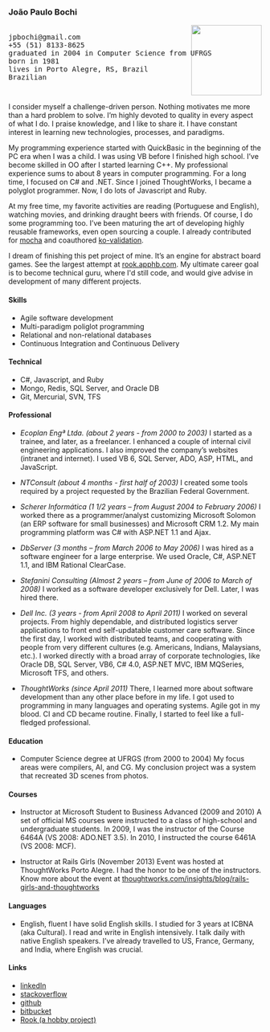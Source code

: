### João Paulo Bochi

<pre>
<img src="https://en.gravatar.com/userimage/8503146/2b363964cf6255bf32828d20c98af6a5.png?size=121" style="float:right;height:10em;width:10em;"/>
jpbochi@gmail.com
+55 (51) 8133-8625
graduated in 2004 in Computer Science from UFRGS
born in 1981
lives in Porto Alegre, RS, Brazil
Brazilian
</pre>

I consider myself a challenge-driven person. Nothing motivates me more than a hard problem to solve. I’m highly devoted to quality in every aspect of what I do. I praise knowledge, and I like to share it. I have constant interest in learning new technologies, processes, and paradigms.

My programming experience started with QuickBasic in the beginning of the PC era when I was a child. I was using VB before I finished high school. I’ve become skilled in OO after I started learning C++. My professional experience sums to about 8 years in computer programming. For a long time, I focused on C# and .NET. Since I joined ThoughtWorks, I became a polyglot programmer. Now, I do lots of Javascript and Ruby.

At my free time, my favorite activities are reading (Portuguese and English), watching movies, and drinking draught beers with friends. Of course, I do some programming too. I’ve been maturing the art of developing highly reusable frameworks, even open sourcing a couple. I already contributed for [mocha](http://visionmedia.github.io/mocha/) and coauthored [ko-validation](https://github.com/racker/ko-validation/).

I dream of finishing this pet project of mine. It’s an engine for abstract board games. See the largest attempt at [rook.apphb.com](http://rook.apphb.com). My ultimate career goal is to become technical guru, where I'd still code, and would give advise in development of many different projects.

#### Skills

- Agile software development
- Multi-paradigm poliglot programming
- Relational and non-relational databases
- Continuous Integration and Continuous Delivery

#### Technical

- C#, Javascript, and Ruby
- Mongo, Redis, SQL Server, and Oracle DB
- Git, Mercurial, SVN, TFS

#### Professional

- *Ecoplan Engª Ltda. (about 2 years - from 2000 to 2003)*
I started as a trainee, and later, as a freelancer. I enhanced a couple of internal civil engineering applications. I also improved the company’s websites (intranet and internet). I used VB 6, SQL Server, ADO, ASP, HTML, and JavaScript.

- *NTConsult (about 4 months - first half of 2003)*
I created some tools required by a project requested by the Brazilian Federal Government.

- *Scherer Informática (1 1/2 years – from August 2004 to February 2006)*
I worked there as a programmer/analyst customizing Microsoft Solomon (an ERP software for small businesses) and Microsoft CRM 1.2. My main programming platform was C# with ASP.NET 1.1 and Ajax.

- *DbServer (3 months – from March 2006 to May 2006)*
I was hired as a software engineer for a large enterprise. We used Oracle, C#, ASP.NET 1.1, and IBM Rational ClearCase.

- *Stefanini Consulting (Almost 2 years – from June of 2006 to March of 2008)*
I worked as a software developer exclusively for Dell. Later, I was hired there.

- *Dell Inc. (3 years - from April 2008 to April 2011)*
I worked on several projects. From highly dependable, and distributed logistics server applications to front end self-updatable customer care software.
Since the first day, I worked with distributed teams, and cooperating with people from very different cultures (e.g. Americans, Indians, Malaysians, etc.). I worked directly with a broad array of corporate technologies, like Oracle DB, SQL Server, VB6, C# 4.0, ASP.NET MVC, IBM MQSeries, Microsoft TFS, and others.

- *ThoughtWorks (since April 2011)*
There, I learned more about software development than any other place before in my life. I got used to programming in many languages and operating systems. Agile got in my blood. CI and CD became routine. Finally, I started to feel like a full-fledged professional.

#### Education
- Computer Science degree at UFRGS (from 2000 to 2004)
My focus areas were compilers, AI, and CG. My conclusion project was a system that recreated 3D scenes from photos.

#### Courses
- Instructor at Microsoft Student to Business Advanced (2009 and 2010)
A set of official MS courses were instructed to a class of high-school and undergraduate students. In 2009, I was the instructor of the Course 6464A (VS 2008: ADO.NET 3.5). In 2010, I instructed the course 6461A (VS 2008: MCF).

- Instructor at Rails Girls (November 2013)
Event was hosted at ThoughtWorks Porto Alegre. I had the honor to be one of the instructors. Know more about the event at [thoughtworks.com/insights/blog/rails-girls-and-thoughtworks](http://www.thoughtworks.com/insights/blog/rails-girls-and-thoughtworks)

#### Languages
- English, fluent
I have solid English skills. I studied for 3 years at ICBNA (aka Cultural). I read and write in English intensively. I talk daily with native English speakers. I’ve already travelled to US, France, Germany, and India, where English was crucial.

#### Links
- [linkedIn](http://br.linkedin.com/in/jpbochi)
- [stackoverflow](http://stackoverflow.com/users/123897/jpbochi)
- [github](https://github.com/jpbochi)
- [bitbucket](https://bitbucket.org/jpbochi)
- [Rook (a hobby project)](http://rook.apphb.com)
